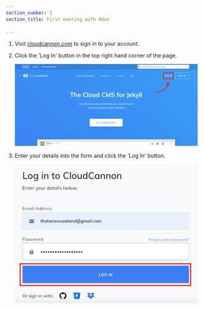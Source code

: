 ```yaml
---
section_number: 1
section_title: First meeting with Adon

---
```


1. Visit [cloudcannon.com](https://cloudcannon.com/) to sign in to your account.

2. Click the 'Log In' button in the top right hand corner of the page.

    ![sign in](img/login.png)

3. Enter your details into the form and click the 'Log In' button.

    ![login](img/login-page.png)
